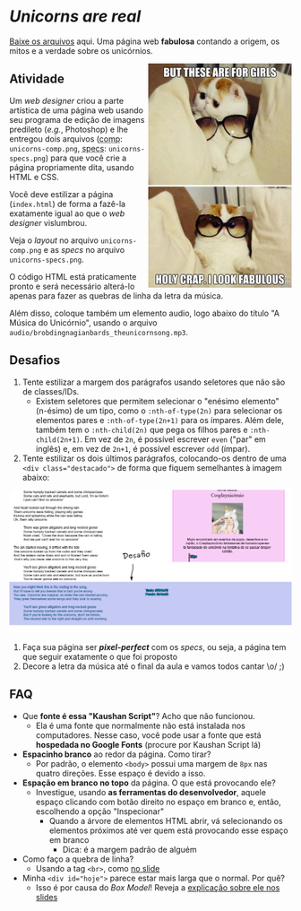 # _Unicorns are real_

[Baixe os arquivos][baixar] aqui.
Uma página web **fabulosa** contando a origem, os mitos e a verdade sobre os
unicórnios.

<img src="docs/holy-crap-i-look-fabulous.jpg" style="float: right">

[baixar]: https://github.com/willsallum/cefet_front_end_unicorns/archive/refs/heads/main.zip


## Atividade

Um _web designer_ criou a parte artística de uma página  web usando seu
programa de edição de imagens predileto (_e.g._, Photoshop) e lhe entregou
dois arquivos (<abbr title="Comprehensive Layout">comp</abbr>:
`unicorns-comp.png`, <abbr title="Specifications">specs</abbr>:
`unicorns-specs.png`) para que você crie a página propriamente dita,
usando HTML e CSS.

Você deve estilizar a página (`index.html`) de forma a fazê-la exatamente
igual ao que o _web designer_ vislumbrou.

Veja o _layout_ no arquivo `unicorns-comp.png` e as _specs_ no arquivo `unicorns-specs.png`.

O código HTML está praticamente
pronto e será necessário alterá-lo apenas para fazer as quebras de linha
da letra da música.

Além disso, coloque também um elemento audio, logo abaixo
do título "A Música do Unicórnio", usando o arquivo
`audio/brobdingnagianbards_theunicornsong.mp3`.

## Desafios

1. Tente estilizar a margem dos parágrafos usando seletores que não são
   de classes/IDs.
   - Existem seletores que permitem selecionar o
     "enésimo elemento" (n-ésimo) de um tipo, como o `:nth-of-type(2n)` para
     selecionar os elementos pares e `:nth-of-type(2n+1)` para os ímpares.
     Além dele, também tem o `:nth-child(2n)` que pega os filhos pares e
     `:nth-child(2n+1)`. Em vez de `2n`, é possível escrever `even` ("par" em
     inglês) e, em vez de `2n+1`, é possível escrever `odd` (ímpar).
1. Tente estilizar os dois últimos parágrafos, colocando-os dentro de uma `<div class="destacado">` de forma que fiquem semelhantes à imagem abaixo:

  ![](unicorns-specs-desafio.png)
1. Faça sua página ser **_pixel-perfect_** com os _specs_, ou seja, a página
   tem que seguir exatamente o que foi proposto
1. Decore a letra da música até o final da aula e vamos todos cantar \o/ ;)


## FAQ

- Que **fonte é essa "Kaushan Script"**? Acho que não funcionou.
  - Ela é uma fonte que normalmente não está instalada nos computadores. Nesse caso, você pode usar a fonte que está **hospedada no Google Fonts** (procure por Kaushan Script lá)
- **Espacinho branco** ao redor da página. Como tirar?
  - Por padrão, o elemento `<body>` possui uma margem de `8px` nas quatro
    direções. Esse espaço é devido a isso.
- **Espação em branco no topo** da página. O que está provocando ele?
  - Investigue, usando **as ferramentas do desenvolvedor**, aquele espaço
    clicando com botão direito no espaço em branco e, então, escolhendo
    a opção "Inspecionar"
    - Quando a árvore de elementos HTML abrir, vá selecionando os elementos
      próximos até ver quem está provocando esse espaço em branco
      - Dica: é a margem padrão de alguém
- Como faço a quebra de linha?
  - Usando a tag `<br>`, como [no slide][br]
- Minha `<div id="hoje">` parece estar mais larga que o normal. Por quê?
  - Isso é por causa do _Box Model_! Reveja a [explicação sobre ele nos slides][box-model]

[box-model]: https://willsallum.github.io/cefet_front_end/classes/css3/#box-model-na-mdn
[br]: https://willsallum.github.io/cefet_front_end/classes/css3/#quebra-de-linha-tag-br
